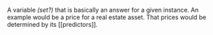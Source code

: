 A variable *(set?)* that is basically an answer for a given instance. An example would be a price for a real estate asset. That prices would be determined by its [[predictors]].